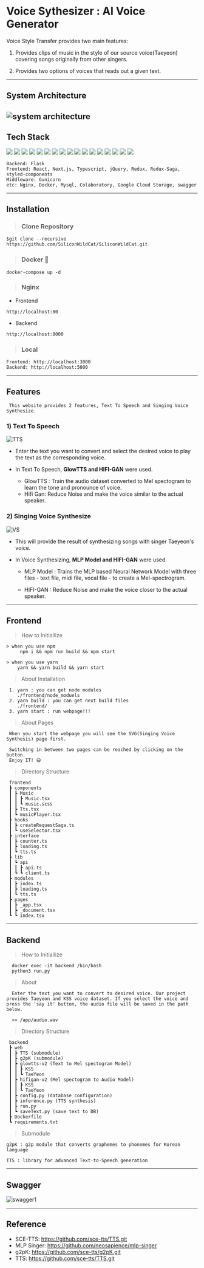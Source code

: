 # Voice Sythesizer : AI Voice Generator

Voice Style Transfer provides two main features:

1) Provides clips of music in the style of our source voice(Taeyeon) covering songs originally from other singers. 

2) Provides two options of voices that reads out a given text.

---

## System Architecture
![system architecture](https://user-images.githubusercontent.com/68267278/126674124-fcd2b432-1eb4-4234-a262-df2608a89284.png)
---
## Tech Stack

<img src="https://img.shields.io/badge/PYTHON-3776AB?style=for-the-badge&logo=python&logoColor=white"> <img src="https://img.shields.io/badge/mysql-4479A1?style=for-the-badge&logo=mysql&logoColor=white"> <img src="https://img.shields.io/badge/react-61DAFB?style=for-the-badge&logo=react&logoColor=black"> <img src="https://img.shields.io/badge/flask-ffffff?style=for-the-badge&logo=flask&logoColor=black"> <img src="https://img.shields.io/badge/gunicorn-489746?style=for-the-badge&logo=gunicorn&logoColor=black"> <img src="https://img.shields.io/badge/docker-2496ED?style=for-the-badge&logo=docker&logoColor=black"> <img src="https://img.shields.io/badge/Google Cloud-4285F4?style=for-the-badge&logo=google cloud&logoColor=white"> <img src="https://img.shields.io/badge/Google Colaboratory-F9AB00?style=for-the-badge&logo=googlecolab&logoColor=black"> <img src="https://img.shields.io/badge/Nginx-009639?style=for-the-badge&logo=nginx&logoColor=black"> <img src="https://img.shields.io/badge/Google Cloud Storage-4285F4?style=for-the-badge&logo=&logoColor=white"> <img src="https://img.shields.io/badge/Next.js-000000?style=for-the-badge&logo=next.js&logoColor=white"> <img src="https://img.shields.io/badge/TypeScript-3178C6?style=for-the-badge&logo=TypeScript&logoColor=black"> <img src="https://img.shields.io/badge/Redux-764ABC?style=for-the-badge&logo=redux&logoColor=black"> <img src="https://img.shields.io/badge/Redux Saga-999999?style=for-the-badge&logo=reduxSaga&logoColor=black"> <img src="https://img.shields.io/badge/styled components-DB7093?style=for-the-badge&logo=styledcomponents&logoColor=black"> <img src="https://img.shields.io/badge/Swagger-85EA2D?style=for-the-badge&logo=swagger&logoColor=black">
<img src="https://img.shields.io/badge/Jquery-0769AD?style=for-the-badge&logo=Jquery&logoColor=black">



    Backend: Flask
    Frontend: React, Next.js, Typescript, jQuery, Redux, Redux-Saga, styled-components
    Middleware: Gunicorn
    etc: Nginx, Docker, Mysql, Colaboratory, Google Cloud Storage, swagger
---
## Installation
>### Clone Repository 

    $git clone --recursive https://github.com/SiliconWildCat/SiliconWildCat.git

>### Docker 🐳
    docker-compose up -d 

>### Nginx 
- Frontend
```
http://localhost:80
```
- Backend
```
http://localhost:8000
```

>### Local
```
Frontend: http://localhost:3000
Backend: http://localhost:5000
```

---
## Features
``` 
 This website provides 2 features, Text To Speech and Singing Voice Synthesize.
```
### 1) Text To Speech
![TTS](https://user-images.githubusercontent.com/78634177/126648363-72c2741d-6e41-4185-8da4-28f6185be1fb.PNG)

- Enter the text you want to convert and select the desired voice to play the text as the corresponding voice.


- In Text To Speech, <b>GlowTTS and HIFI-GAN</b> were used.
  - GlowTTS : Train the audio dataset converted to Mel spectogram to learn 
  the tone and pronounce of voice. 
  - Hifi Gan: Reduce Noise and make the voice similar to the actual speaker.
  
### 2) Singing Voice Synthesize

![VS](https://user-images.githubusercontent.com/78634177/126648439-f6ece78d-6904-4652-9852-d497d01a8660.png)


- This will provide the result of synthesizing songs with singer Taeyeon's voice.


- In Voice Synthesizing, <b>MLP Model and HIFI-GAN</b> were used.

  - MLP Model :
    Trains the MLP based Neural Network Model with three files - text file, midi file, vocal file - to create a Mel-spectrogram.

  - HIFI-GAN : Reduce Noise and make the voice closer to the actual speaker.



---
## Frontend

> How to Initiallize

    > when you use npm
         npm i && npm run build && npm start
         
    > when you use yarn
        yarn && yarn build && yarn start 

> About Installation

     1. yarn : you can get node modules
        ./frontend/node_moduels
     2. yarn build : you can get next build files
        ./frontend/
     3. yarn start : run webpage!!!

> About Pages

     When you start the webpage you will see the SVG(Singing Voice Synthesis) page first.
     
     Switching in between two pages can be reached by clicking on the button. 
     Enjoy IT! 😃


> Directory Structure
```
 frontend
 ┣ components
 ┃ ┣ Music
 ┃ ┃ ┣ Music.tsx
 ┃ ┃ ┗ music.scss
 ┃ ┣ Tts.tsx
 ┃ ┗ musicPlayer.tsx
 ┣ hooks
 ┃ ┣ createRequestSaga.ts
 ┃ ┗ useSelector.tsx
 ┣ interface
 ┃ ┣ counter.ts
 ┃ ┣ loading.ts
 ┃ ┗ tts.ts
 ┣ lib
 ┃ ┗ api
 ┃ ┃ ┣ api.ts
 ┃ ┗ ┗ client.ts
 ┣ modules
 ┃ ┣ index.ts
 ┃ ┣ loading.ts
 ┃ ┗ tts.ts
 ┣ pages
 ┃ ┣ _app.tsx
 ┃ ┣ _document.tsx
 ┗ ┗ index.tsx
```
---
## Backend

> How to Initiallize
```
  docker exec -it backend /bin/bash
  python3 run.py
```
> About
```
  Enter the text you want to convert to desired voice. Our project provides Taeyeon and KSS voice dataset. If you select the voice and press the 'say it' button, the audio file will be saved in the path below.
  
  >> /app/audio.wav   
```

> Directory Structure

```
 backend
 ┣ web
 ┃ ┣ TTS (submodule)
 ┃ ┣ g2pK (submodule)
 ┃ ┣ glowtts-v2 (Text to Mel spectogram Model)
 ┃ ┃ ┣ KSS
 ┃ ┃ ┗ TaeYeon 
 ┃ ┣ hifigan-v2 (Mel spectogram to Audio Model)
 ┃ ┃ ┣ KSS
 ┃ ┃ ┗ TaeYeon
 ┃ ┣ config.py (database configuration)
 ┃ ┣ inference.py (TTS synthesis)
 ┃ ┣ run.py
 ┃ ┗ saveText.py (save text to DB)
 ┣ Dockerfile
 ┗ requirements.txt
```

> Submodule

    g2pK : g2p module that converts graphemes to phonemes for Korean language

    TTS : library for advanced Text-to-Speech generation
    

---
## Swagger
![swagger1](https://user-images.githubusercontent.com/78634177/126656866-4f02effe-2b9d-4320-8f0b-7df92d9ce766.png)

---
## Reference
- SCE-TTS: https://github.com/sce-tts/TTS.git
- MLP Singer: https://github.com/neosapience/mlp-singer
- g2pK: https://github.com/sce-tts/g2pK.git
- TTS: https://github.com/sce-tts/TTS.git
